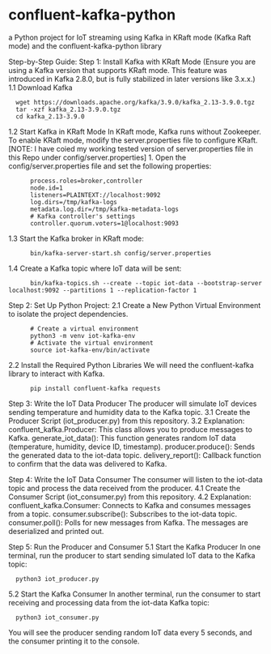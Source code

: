 # confluent-kafka-python
a Python project for IoT streaming using Kafka in KRaft mode (Kafka Raft mode) and the confluent-kafka-python library

Step-by-Step Guide:
Step 1: Install Kafka with KRaft Mode
  (Ensure you are using a Kafka version that supports KRaft mode. This feature was introduced in Kafka 2.8.0, but is fully stabilized in later versions like 3.x.x.)
  1.1 Download Kafka
  
      wget https://downloads.apache.org/kafka/3.9.0/kafka_2.13-3.9.0.tgz
      tar -xzf kafka_2.13-3.9.0.tgz
      cd kafka_2.13-3.9.0
  1.2 Start Kafka in KRaft Mode
      In KRaft mode, Kafka runs without Zookeeper. To enable KRaft mode, modify the server.properties file to configure KRaft.
      [NOTE: I have coied my working tested version of server.properties file in this Repo under config/server.properties]
        1. Open the config/server.properties file and set the following properties:
        
          process.roles=broker,controller
          node.id=1
          listeners=PLAINTEXT://localhost:9092
          log.dirs=/tmp/kafka-logs
          metadata.log.dir=/tmp/kafka-metadata-logs
          # Kafka controller's settings
          controller.quorum.voters=1@localhost:9093
  1.3  Start the Kafka broker in KRaft mode:
  
          bin/kafka-server-start.sh config/server.properties 
  
  1.4  Create a Kafka topic where IoT data will be sent:
  
          bin/kafka-topics.sh --create --topic iot-data --bootstrap-server localhost:9092 --partitions 1 --replication-factor 1

Step 2: Set Up Python Project:
  2.1 Create a New Python Virtual Environment to isolate the project dependencies.
  
          # Create a virtual environment
          python3 -m venv iot-kafka-env
          # Activate the virtual environment
          source iot-kafka-env/bin/activate
  2.2 Install the Required Python Libraries
      We will need the confluent-kafka library to interact with Kafka.
      
          pip install confluent-kafka requests

Step 3: Write the IoT Data Producer
  The producer will simulate IoT devices sending temperature and humidity data to the Kafka topic.
  3.1 Create the Producer Script (iot_producer.py) from this repository.
  3.2 Explanation:
      confluent_kafka.Producer: This class allows you to produce messages to Kafka.
      generate_iot_data(): This function generates random IoT data (temperature, humidity, device ID, timestamp).
      producer.produce(): Sends the generated data to the iot-data topic.
      delivery_report(): Callback function to confirm that the data was delivered to Kafka.

Step 4: Write the IoT Data Consumer
  The consumer will listen to the iot-data topic and process the data received from the producer.
  4.1 Create the Consumer Script (iot_consumer.py) from this repository.
  4.2 Explanation:
      confluent_kafka.Consumer: Connects to Kafka and consumes messages from a topic.
      consumer.subscribe(): Subscribes to the iot-data topic.
      consumer.poll(): Polls for new messages from Kafka.
      The messages are deserialized and printed out.

Step 5: Run the Producer and Consumer
  5.1 Start the Kafka Producer
    In one terminal, run the producer to start sending simulated IoT data to the Kafka topic:
    
      python3 iot_producer.py
  5.2 Start the Kafka Consumer
    In another terminal, run the consumer to start receiving and processing data from the iot-data Kafka topic:
    
      python3 iot_consumer.py


You will see the producer sending random IoT data every 5 seconds, and the consumer printing it to the console.
    

